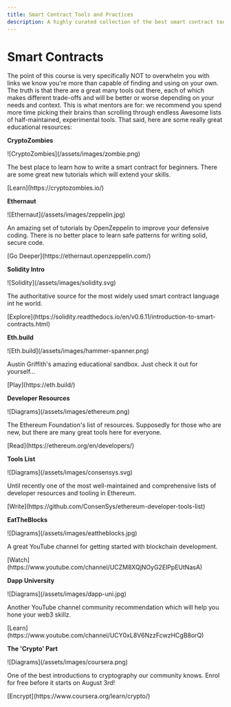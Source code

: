```yaml
---
title: Smart Contract Tools and Practices
description: A highly curated collection of the best smart contract tools currently available.
---
```


# Smart Contracts

The point of this course is very specifically NOT to overwhelm you with links we know you're more than capable of finding and using on your own. The truth is that there are a great many tools out there, each of which makes different trade-offs and will be better or worse depending on your needs and context. This is what mentors are for: we recommend you spend more time picking their brains than scrolling through endless Awesome lists of half-maintained, experimental tools. That said, here are some really great educational resources:

<div markdown="1" class="card third sidebar gemoji tool">

**CryptoZombies**

<div markdown="2" class="tool-image">
![CryptoZombies](/assets/images/zombie.png)
</div>

The best place to learn how to write a smart contract for beginners. There are some great new tutorials which will extend your skills.

<div markdown="3" class="tool-link">
[Learn](https://cryptozombies.io/)
</div>

</div>

<div markdown="1" class="card third sidebar gemoji tool">

**Ethernaut**

<div markdown="2" class="tool-image">
![Ethernaut](/assets/images/zeppelin.jpg)
</div>

An amazing set of tutorials by OpenZeppelin to improve your defensive coding. There is no better place to learn safe patterns for writing solid, secure code.

<div markdown="3" class="tool-link">
[Go Deeper](https://ethernaut.openzeppelin.com/)
</div>

</div>

<div markdown="1" class="card third sidebar gemoji tool">

**Solidity Intro**

<div markdown="2" class="tool-image">
![Solidity](/assets/images/solidity.svg)
</div>

The authoritative source for the most widely used smart contract language int he world.

<div markdown="3" class="tool-link">
[Explore](https://solidity.readthedocs.io/en/v0.6.11/introduction-to-smart-contracts.html)
</div>

</div>

<div markdown="1" class="clear"></div>

<div markdown="1" class="card third sidebar gemoji tool">

**Eth.build**

<div markdown="2" class="tool-image">
![Eth.build](/assets/images/hammer-spanner.png)
</div>

Austin Griffith's amazing educational sandbox. Just check it out for yourself...

<div markdown="3" class="tool-link">
[Play](https://eth.build/)
</div>

</div>

<div markdown="1" class="card third sidebar gemoji tool">

**Developer Resources**

<div markdown="2" class="tool-image">
![Diagrams](/assets/images/ethereum.png)
</div>

The Ethereum Foundation's list of resources. Supposedly for those who are new, but there are many great tools here for everyone.

<div markdown="3" class="tool-link">
[Read](https://ethereum.org/en/developers/)
</div>

</div>

<div markdown="1" class="card third sidebar gemoji tool tool">

**Tools List**

<div markdown="2" class="tool-image">
![Diagrams](/assets/images/consensys.svg)
</div>

Until recently one of the most well-maintained and comprehensive lists of developer resources and tooling in Ethereum.

<div markdown="3" class="tool-link">
[Write](https://github.com/ConsenSys/ethereum-developer-tools-list)
</div>

</div>

<div markdown="1" class="clear"></div>

<div markdown="1" class="card third sidebar gemoji tool tool">

**EatTheBlocks**

<div markdown="2" class="tool-image">
![Diagrams](/assets/images/eattheblocks.jpg)
</div>

A great YouTube channel for getting started with blockchain development.

<div markdown="3" class="tool-link">
[Watch](https://www.youtube.com/channel/UCZM8XQjNOyG2ElPpEUtNasA)
</div>

</div>

<div markdown="1" class="card third sidebar gemoji tool tool">

**Dapp University**

<div markdown="2" class="tool-image">
![Diagrams](/assets/images/dapp-uni.jpg)
</div>

Another YouTube channel community recommendation which will help you hone your web3 skillz.

<div markdown="3" class="tool-link">
[Learn](https://www.youtube.com/channel/UCY0xL8V6NzzFcwzHCgB8orQ)
</div>

</div>

<div markdown="1" class="card third sidebar gemoji tool tool">

**The 'Crypto' Part**

<div markdown="2" class="tool-image">
![Diagrams](/assets/images/coursera.png)
</div>

One of the best introductions to cryptography our community knows. Enrol for free before it starts on August 3rd!

<div markdown="3" class="tool-link">
[Encrypt](https://www.coursera.org/learn/crypto/)
</div>

</div>